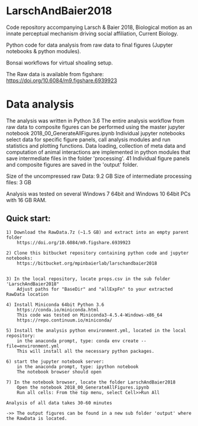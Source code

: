 # LarschAndBaier2018

Code repository accompanying Larsch & Baier 2018, Biological motion as an innate perceptual mechanism driving social affiliation, Current Biology.

Python code for data analysis from raw data to final figures (Jupyter notebooks & python modules).

Bonsai workflows for virtual shoaling setup.

The Raw data is available from figshare: https://doi.org/10.6084/m9.figshare.6939923



# Data analysis

The analysis was written in Python 3.6
The entire analysis workflow from raw data to composite figures can be performed using the master jupyter notebook 2018_00_GenerateAllFigures.ipynb
Individual jupyter notebooks select data for specific figure panels, call analysis modules and run statistics and plotting functions.
Data loading, collection of meta data and computation of animal interactions are implemented in python modules that save intermediate files in the folder 'processing'.
41 Individual figure panels and composite figures are saved in the 'output' folder.

Size of the uncompressed raw Data: 9.2 GB
Size of intermediate processing files: 3 GB

Analysis was tested on several Windows 7 64bit and Windows 10 64bit PCs with 16 GB RAM.

## Quick start:

	1) Download the RawData.7z (~1.5 GB) and extract into an empty parent folder
	    https://doi.org/10.6084/m9.figshare.6939923
	
	2) Clone this bitbucket repository containing python code and jupyter notebooks:
		https://bitbucket.org/mpinbaierlab/larschandbaier2018

	
	3) In the local repository, locate props.csv in the sub folder 'LarschAndBaier2018"
		Adjust paths for "BaseDir" and "allExpFn" to your extracted RawData location
	
	4) Install Miniconda 64bit Python 3.6
		https://conda.io/miniconda.html
		This code was tested on Miniconda3-4.5.4-Windows-x86_64 
		https://repo.continuum.io/miniconda/
	
	5) Install the analysis python environment.yml, located in the local repository:
		in the anaconda prompt, type: conda env create --file=environment.yml
		This will install all the necessary python packages.
		
	6) start the jupyter notebook server:
		in the anaconda prompt, type: ipython notebook
		The notebook browser should open
		
	7) In the notebook browser, locate the folder LarschAndBaier2018
		Open the notebook 2018_00_GenerateAllFigures.ipynb
		Run all cells: From the top menu, select Cell>>Run All
		
	Analysis of all data takes 30-60 minutes
	
	->> The output figures can be found in a new sub folder 'output' where the RawData is located.